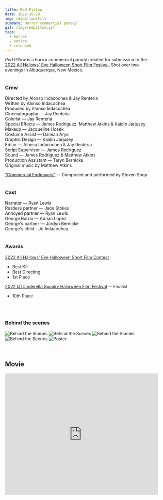 ```yaml
---
title: Red Pillow
date: 2022-10-29
img: redpillowstill
summary: Horror commercial parody
gif: /img/redpillow.gif
tags:
  - horror
  - satire
  - released
---
```


_Red Pillow_ is a horror commercial parody created for submission to the [2022 All Hallows' Eve Halloween Short Film Festival](https://www.youtube.com/watch?v=o87H-Lnoy4U). Shot over two evenings in Albuquerque, New Mexico.
</br>
</br>

### Crew

Directed by Alonso Indacochea & Jay Renteria</br>
Written by Alonso Indacochea</br>
Produced by Alonso Indacochea</br>
Cinematography — Jay Renteria</br>
Colorist — Jay Renteria</br>
Special Effects — James Rodriguez, Matthew Atkins & Kaidin Jarjusey</br>
Makeup — Jacqueline Hosek</br>
Costume Assist — Damian Arya</br>
Graphic Design — Kaidin Jarjusey</br>
Editor — Alonso Indacochea & Jay Renteria</br>
Script Supervisor — James Rodriguez</br>
Sound — James Rodriguez & Matthew Atkins</br>
Production Assistant — Taryn Bernicke</br>
Original music by Matthew Atkins

["Commercial Endeavors"](https://soundcloud.com/user-733700878/commercial-endeavours) -- Composed and performed by Steven Shop
</br>
</br>

### Cast

Narrator — Ryan Lewis</br>
Restless partner — Jade Stokes</br>
Annoyed partner — Ryan Lewis</br>
George Barrio — Adrian Lopez</br>
George's partner — Jordyn Bernicke</br>
George's child - Jo Indacochea
</br>
</br>

### Awards

[2022 All Hallows' Eve Halloween Short Film Contest](https://www.youtube.com/watch?v=AwuGuXriOOs)
* Best Kill
* Best Directing
* 1st Place

[2022 QTCinderella Spooky Halloween Film Festival](https://www.youtube.com/watch?v=-WYlCyUylXw) -- Finalist
* 10th Place
</br>
</br>

### Behind the scenes

<div class="row g-2">
  <div class="col-lg-6 col-md-12 mb-6 mb-lg-0">
    <img src="/img/red_pillow/behind_3.png" class="w-100 shadow-1-strong rounded mb-2" alt="Behind the Scenes">
    <img src="/img/red_pillow/behind_1.jpg" class="w-100 shadow-1-strong rounded mb-2" alt="Behind the Scenes">
    <img src="/img/red_pillow/behind_4.jpg" class="w-100 shadow-1-strong rounded mb-2" alt="Behind the Scenes">
  </div>
  <div class="col-lg-6 mb-6 mb-lg-0">
    <img src="/img/red_pillow/behind_2.jpg" class="w-100 shadow-1-strong rounded mb-2" alt="Behind the Scenes">
    <img src="/img/red_pillow/poster.png" class="w-100 shadow-1-strong rounded mb-2" alt="Poster">
  </div>
</div>
<br><br>

## Movie

<center><iframe width="100%" height="400vh" src="https://www.youtube.com/embed/3l1Q3u9gli4" title="YouTube video player" frameborder="0" allow="accelerometer; autoplay; clipboard-write; encrypted-media; gyroscope; picture-in-picture" allowfullscreen></iframe></center>
